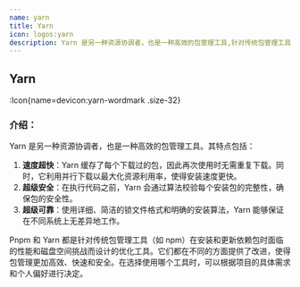 ```yaml
---
name: yarn
title: Yarn
icon: logos:yarn
description: Yarn 是另一种资源协调者，也是一种高效的包管理工具,针对传统包管理工具（如 npm）在安装和更新依赖包时面临的性能和磁盘空间挑战而设计的优化工具。
---
```


## Yarn

:Icon{name=devicon:yarn-wordmark .size-32}

### **介绍**：

Yarn 是另一种资源协调者，也是一种高效的包管理工具。其特点包括：

1. **速度超快**：Yarn 缓存了每个下载过的包，因此再次使用时无需重复下载。同时，它利用并行下载以最大化资源利用率，使得安装速度更快。
2. **超级安全**：在执行代码之前，Yarn 会通过算法校验每个安装包的完整性，确保包的安全性。
3. **超级可靠**：使用详细、简洁的锁文件格式和明确的安装算法，Yarn 能够保证在不同系统上无差异地工作。

Pnpm 和 Yarn 都是针对传统包管理工具（如 npm）在安装和更新依赖包时面临的性能和磁盘空间挑战而设计的优化工具。它们都在不同的方面提供了改进，使得包管理更加高效、快速和安全。在选择使用哪个工具时，可以根据项目的具体需求和个人偏好进行决定。
